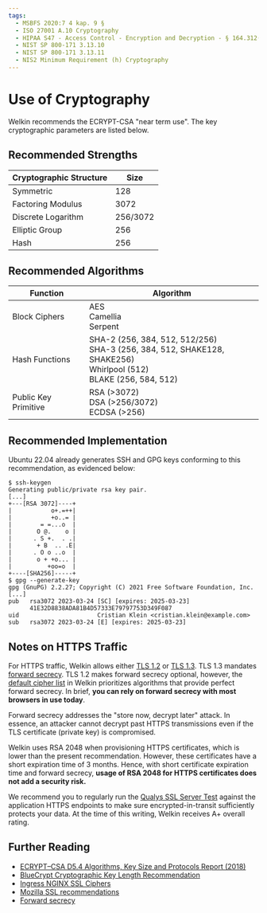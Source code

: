```yaml
---
tags:
  - MSBFS 2020:7 4 kap. 9 §
  - ISO 27001 A.10 Cryptography
  - HIPAA S47 - Access Control - Encryption and Decryption - § 164.312(a)(2)(iv)
  - NIST SP 800-171 3.13.10
  - NIST SP 800-171 3.13.11
  - NIS2 Minimum Requirement (h) Cryptography
---
```


# Use of Cryptography

Welkin recommends the ECRYPT-CSA "near term use".
The key cryptographic parameters are listed below.

## Recommended Strengths

| Cryptographic Structure | Size     |
| ----------------------- | -------- |
| Symmetric               | 128      |
| Factoring Modulus       | 3072     |
| Discrete Logarithm      | 256/3072 |
| Elliptic Group          | 256      |
| Hash                    | 256      |

## Recommended Algorithms

| Function             | Algorithm                                                                                                                     |
| -------------------- | ----------------------------------------------------------------------------------------------------------------------------- |
| Block Ciphers        | AES<br/>Camellia<br/>Serpent                                                                                                  |
| Hash Functions       | SHA-2 (256, 384, 512, 512/256)<br />SHA-3 (256, 384, 512, SHAKE128, SHAKE256)<br />Whirlpool (512)<br />BLAKE (256, 584, 512) |
| Public Key Primitive | RSA (>3072) <br/> DSA (>256/3072) <br/> ECDSA (>256)                                                                          |

## Recommended Implementation

Ubuntu 22.04 already generates SSH and GPG keys conforming to this recommendation, as evidenced below:

```console
$ ssh-keygen
Generating public/private rsa key pair.
[...]
+---[RSA 3072]----+
|           o+.=++|
|           +o..= |
|        = =...o  |
|       O @.    o |
|      . S +.  . .|
|       + B  .. .E|
|      . O o ..o  |
|       o + +o... |
|          +oo=o  |
+----[SHA256]-----+
$ gpg --generate-key
gpg (GnuPG) 2.2.27; Copyright (C) 2021 Free Software Foundation, Inc.
[...]
pub   rsa3072 2023-03-24 [SC] [expires: 2025-03-23]
      41E32D8838ADA81B4D57333E79797753D349F087
uid                      Cristian Klein <cristian.klein@example.com>
sub   rsa3072 2023-03-24 [E] [expires: 2025-03-23]
```

## Notes on HTTPS Traffic

For HTTPS traffic, Welkin allows either [TLS 1.2](https://en.wikipedia.org/wiki/Transport_Layer_Security#TLS_1.2) or [TLS 1.3](https://en.wikipedia.org/wiki/Transport_Layer_Security#TLS_1.3).
TLS 1.3 mandates [forward secrecy](https://en.wikipedia.org/wiki/Forward_secrecy).
TLS 1.2 makes forward secrecy optional, however, the [default cipher list](https://kubernetes.github.io/ingress-nginx/user-guide/nginx-configuration/configmap/#ssl-ciphers) in Welkin prioritizes algorithms that provide perfect forward secrecy.
In brief, **you can rely on forward secrecy with most browsers in use today**.

Forward secrecy addresses the "store now, decrypt later" attack.
In essence, an attacker cannot decrypt past HTTPS transmissions even if the TLS certificate (private key) is compromised.

Welkin uses RSA 2048 when provisioning HTTPS certificates, which is lower than the present recommendation.
However, these certificates have a short expiration time of 3 months.
Hence, with short certificate expiration time and forward secrecy, **usage of RSA 2048 for HTTPS certificates does not add a security risk.**

We recommend you to regularly run the [Qualys SSL Server Test](https://www.ssllabs.com/ssltest/) against the application HTTPS endpoints to make sure encrypted-in-transit sufficiently protects your data.
At the time of this writing, Welkin receives A+ overall rating.

## Further Reading

- [ECRYPT–CSA D5.4 Algorithms, Key Size and Protocols Report (2018)](https://ec.europa.eu/research/participants/documents/downloadPublic?documentIds=080166e5ba203b9b&appId=PPGMS)
- [BlueCrypt Cryptographic Key Length Recommendation](https://www.keylength.com/en/3/)
- [Ingress NGINX SSL Ciphers](https://kubernetes.github.io/ingress-nginx/user-guide/nginx-configuration/configmap/#ssl-ciphers)
- [Mozilla SSL recommendations](https://wiki.mozilla.org/Security/Server_Side_TLS)
- [Forward secrecy](https://en.wikipedia.org/wiki/Forward_secrecy)
